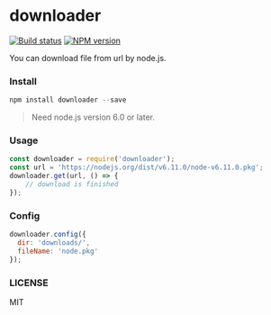 # downloader

[![Build status][travis-image]][travis-url]
[![NPM version][npm-image]][npm-url]

You can download file from url by node.js.

### Install

```js
npm install downloader --save
```

>Need node.js version 6.0 or later.

### Usage

```js
const downloader = require('downloader');
const url = 'https://nodejs.org/dist/v6.11.0/node-v6.11.0.pkg';
downloader.get(url, () => {
    // download is finished
});
```

### Config

```js
downloader.config({
  dir: 'downloads/',
  fileName: 'node.pkg'
});
```

### LICENSE
MIT

[npm-image]: https://img.shields.io/npm/v/node-url-downloader.svg?style=flat-square
[npm-url]: https://npmjs.org/package/node-url-downloader
[travis-image]: https://img.shields.io/travis/blackmatch/downloader.svg?style=flat-square
[travis-url]: https://travis-ci.org/blackmatch/downloader